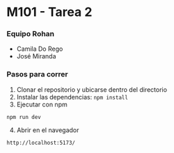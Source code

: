 # M101 - Tarea 2
### Equipo Rohan
  - Camila Do Rego
  - José Miranda

### Pasos para correr
  1. Clonar el repositorio y ubicarse dentro del directorio
  2. Instalar las dependencias:
    ```
    npm install
    ```
  3. Ejecutar con npm
  ```
  npm run dev
  ```
  4. Abrir en el navegador
  ```
  http://localhost:5173/
  ```
